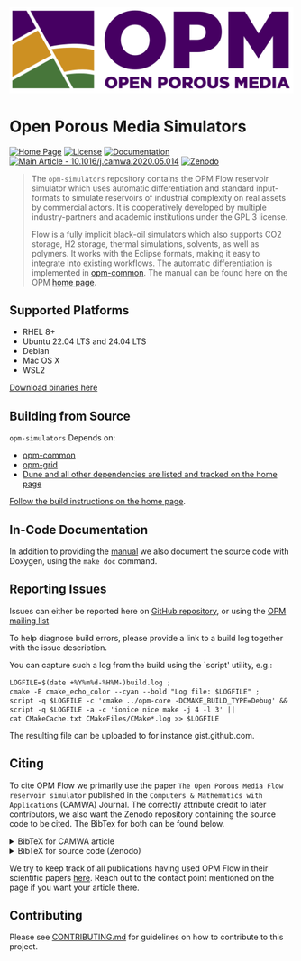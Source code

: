 ![OPM logo](https://github.com/OPM/.github/blob/main/profile/OPM%20logo%20small%20cropped.png)
# Open Porous Media Simulators
[![Home Page](https://img.shields.io/badge/Home_Page-opm--project.org-8888FF)](https://opm-project.org/)
[![License](https://img.shields.io/badge/License-GPL_V.3%2B-2ea44f)](#)
[![Documentation](https://img.shields.io/badge/docs-manual-999999)](https://opm-project.org/?page_id=955)
[![Main Article - 10.1016/j.camwa.2020.05.014](https://img.shields.io/badge/Main_Article-10.1016%2Fj.camwa.2020.05.014-FF9900)](https://doi.org/10.1016/j.camwa.2020.05.014)
[![Zenodo](https://img.shields.io/badge/Zenodo_Src-10.5281%2Fzenodo.12637570-ff2222)](https://doi.org/10.5281/zenodo.12637570)

> The `opm-simulators` repository contains the OPM Flow reservoir simulator which uses automatic differentiation and standard input-formats to simulate reservoirs of industrial complexity on real assets by commercial actors. It is cooperatively developed by multiple industry-partners and academic institutions under the GPL 3 license.
>
> Flow is a fully implicit black-oil simulators which also supports CO2 storage, H2 storage, thermal simulations, solvents, as well as polymers. It works with the Eclipse formats, making it easy to integrate into existing workflows. The automatic differentiation is implemented in [opm-common](https://github.com/OPM/opm-common). The manual can be found here on the OPM [home page](https://opm-project.org/?page_id=955).

## Supported Platforms
- RHEL 8+
- Ubuntu 22.04 LTS and 24.04 LTS
- Debian
- Mac OS X
- WSL2

[Download binaries here](https://opm-project.org/?page_id=36)


## Building from Source
`opm-simulators` Depends on:
- [opm-common](https://github.com/OPM/opm-common)
- [opm-grid](https://github.com/OPM/opm-grid)
- [Dune and all other dependencies are listed and tracked on the home page](https://opm-project.org/?page_id=239)

[Follow the build instructions on the home page](http://opm-project.org/?page_id=36).


## In-Code Documentation
In addition to providing the [manual](https://opm-project.org/?page_id=955) we also document the source code with Doxygen, using the `make doc` command.


## Reporting Issues
Issues can either be reported here on [GitHub repository](https://github.com/OPM/opm-simulators/issues), or using the [OPM mailing list](https://opm-project.org/?page_id=358)

To help diagnose build errors, please provide a link to a build log together
with the issue description.

You can capture such a log from the build using the `script' utility, e.g.:

    LOGFILE=$(date +%Y%m%d-%H%M-)build.log ;
    cmake -E cmake_echo_color --cyan --bold "Log file: $LOGFILE" ;
    script -q $LOGFILE -c 'cmake ../opm-core -DCMAKE_BUILD_TYPE=Debug' &&
    script -q $LOGFILE -a -c 'ionice nice make -j 4 -l 3' ||
    cat CMakeCache.txt CMakeFiles/CMake*.log >> $LOGFILE

The resulting file can be uploaded to for instance gist.github.com.


## Citing
To cite OPM Flow we primarily use the paper `The Open Porous Media Flow reservoir simulator` published in the `Computers & Mathematics with Applications` (CAMWA) Journal. The correctly attribute credit to later contributors, we also want the Zenodo repository containing the source code to be cited. The BibTex for both can be found below.
<details>
<summary>BibTeX for CAMWA article</summary>

```bibtex
@article{OPMFLOW,
 title = {The {Open} {Porous} {Media} {Flow} reservoir simulator},
 journal = {Computers \& Mathematics with Applications},
 volume = {81},
 pages = {159-185},
 year = {2021},
 note = {Development and Application of Open-source Software for Problems with Numerical PDEs},
 issn = {0898-1221},
 doi = {https://doi.org/10.1016/j.camwa.2020.05.014},
 url = {https://www.sciencedirect.com/science/article/pii/S0898122120302182},
 author = {Atgeirr Flø Rasmussen and Tor Harald Sandve and Kai Bao and Andreas Lauser and Joakim Hove and Bård Skaflestad and Robert Klöfkorn and Markus Blatt and Alf Birger Rustad and Ove Sævareid and Knut-Andreas Lie and Andreas Thune}
}
```
</details>

<details>
<summary> BibTeX for source code (Zenodo) </summary>

```bibtex
@software{ahmed_2025_15573878,
  author       = {Ahmed, Elyes and
                  Alvestad, Jostein and
                  BAO, KAI and
                  Baxendale, David and
                  Berge, Runar Lie and
                  Berland, Håvard and
                  Blatt, Markus and
                  Bowden, Josh and
                  Bueno, Jose Eduardo and
                  Chang, Justin and
                  Egberts, Paul and
                  Fuchs, Franz Georg and
                  Hægland, Håkon and
                  Hove, Joakim and
                  Kippe, Vegard and
                  Klöfkorn, Robert and
                  Krogstad, Stein and
                  Kvarving, Arne Morten and
                  Landa Marban, David and
                  Logstein, Jan Inge and
                  Lye, Kjetil Olsen and
                  Machado, Cintia Goncalves and
                  Marchiori, Giacomo and
                  Meyer Andersen, Tobias and
                  Mykkeltvedt, Trine and
                  Nane, Razvan and
                  Nebel, Lisa Julia and
                  Nilsen, Halvor Møll and
                  Qiu, Tong Dong and
                  Qiu, Tuoling and
                  Rasmussen, Atgeirr Flø and
                  Ritorto, Antonella and
                  Rustad, Alf Birger and
                  Sandve, Tor Harald and
                  Sævareid, Ove and
                  Skaflestad, Bård and
                  Skille, Torbjørn and
                  Tveit, Svenn and
                  Verveer, Peter and
                  Tóth, Michal and
                  Goodfield, Matthew and
                  Sæternes, Erik Hide},
  title        = {OPM Flow 2025.04},
  month        = jun,
  year         = 2025,
  publisher    = {Zenodo},
  version      = {2025.04},
  doi          = {10.5281/zenodo.15573878},
  url          = {https://doi.org/10.5281/zenodo.15573878},
}
```
</details>

We try to keep track of all publications having used OPM Flow in their scientific papers [here](https://opm-project.org/?page_id=39). Reach out to the contact point mentioned on the page if you want your article there.

## Contributing

Please see [CONTRIBUTING.md](CONTRIBUTING.md) for guidelines on how to contribute to this project.
